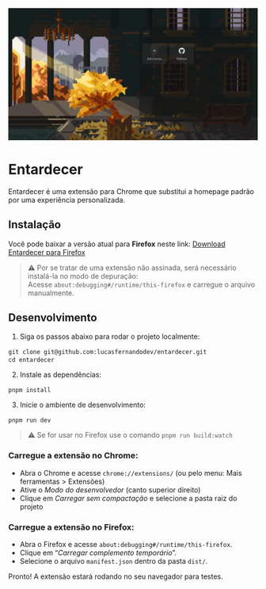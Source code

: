 <img src="./docs/newtab.png" alt="screenshot newtab">

# Entardecer

Entardecer é uma extensão para Chrome que substitui a homepage padrão por uma experiência personalizada.

## Instalação

Você pode baixar a versão atual para **Firefox** neste link:
[Download Entardecer para Firefox](https://github.com/lucasfernandodev/entardecer/releases/download/latest/entardecer.xpi)

> ⚠️ Por se tratar de uma extensão não assinada, será necessário instalá-la no modo de depuração:  
> Acesse `about:debugging#/runtime/this-firefox` e carregue o arquivo manualmente.

## Desenvolvimento

1. Siga os passos abaixo para rodar o projeto localmente:

```
git clone git@github.com:lucasfernandodev/entardecer.git
cd entardecer
```

2. Instale as dependências:

```
pnpm install
```

3. Inicie o ambiente de desenvolvimento:

```
pnpm run dev
```

> ⚠️ Se for usar no Firefox use o comando `pnpm run build:watch`


### Carregue a extensão no Chrome:
- Abra o Chrome e acesse `chrome://extensions/` (ou pelo menu: Mais ferramentas > Extensões)
- Ative o *Modo do desenvolvedor* (canto superior direito)
- Clique em *Carregar sem compactação* e selecione a pasta raiz do projeto

### Carregue a extensão no Firefox:
- Abra o Firefox e acesse `about:debugging#/runtime/this-firefox`.
- Clique em “*Carregar complemento temporário*”.
- Selecione o arquivo `manifest.json` dentro da pasta `dist/`.

Pronto! A extensão estará rodando no seu navegador para testes.
